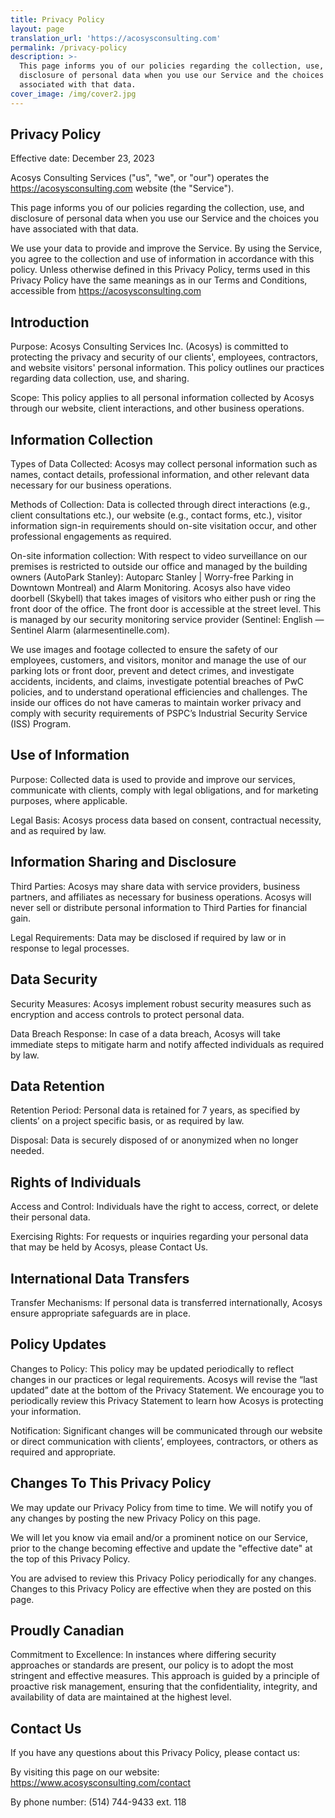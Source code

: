 ```yaml
---
title: Privacy Policy
layout: page
translation_url: 'https://acosysconsulting.com'
permalink: /privacy-policy
description: >-
  This page informs you of our policies regarding the collection, use, and
  disclosure of personal data when you use our Service and the choices you have
  associated with that data. 
cover_image: /img/cover2.jpg
---
```

## Privacy Policy

Effective date: December 23, 2023

Acosys Consulting Services ("us", "we", or "our") operates the <https://acosysconsulting.com> website (the "Service").

This page informs you of our policies regarding the collection, use, and disclosure of personal data when you use our Service and the choices you have associated with that data. 

We use your data to provide and improve the Service. By using the Service, you agree to the collection and use of information in accordance with this policy. Unless otherwise defined in this Privacy Policy, terms used in this Privacy Policy have the same meanings as in our Terms and Conditions, accessible from <https://acosysconsulting.com>

## Introduction

Purpose: Acosys Consulting Services Inc. (Acosys) is committed to protecting the privacy and security of our clients', employees, contractors, and website visitors' personal information. This policy outlines our practices regarding data collection, use, and sharing.

Scope: This policy applies to all personal information collected by Acosys through our website, client interactions, and other business operations.

## Information Collection

Types of Data Collected: Acosys may collect personal information such as names, contact details, professional information, and other relevant data necessary for our business operations.

Methods of Collection: Data is collected through direct interactions (e.g., client consultations etc.), our website (e.g., contact forms, etc.), visitor information sign-in requirements should on-site visitation occur, and other professional engagements as required.

On-site information collection: With respect to video surveillance on our premises is restricted to outside our office and managed by the building owners (AutoPark Stanley): Autoparc Stanley | Worry-free Parking in Downtown Montreal) and Alarm Monitoring. Acosys also have video doorbell (Skybell) that takes images of visitors who either push or ring the front door of the office. The front door is accessible at the street level. This is managed by our security monitoring service provider (Sentinel: English — Sentinel Alarm (alarmesentinelle.com).

We use images and footage collected to ensure the safety of our employees, customers, and visitors, monitor and manage the use of our parking lots or front door, prevent and detect crimes, and investigate accidents, incidents, and claims, investigate potential breaches of PwC policies, and to understand operational efficiencies and challenges. The inside our offices do not have cameras to maintain worker privacy and comply with security requirements of PSPC’s Industrial Security Service (ISS) Program.

## Use of Information

Purpose: Collected data is used to provide and improve our services, communicate with clients, comply with legal obligations, and for marketing purposes, where applicable.

Legal Basis: Acosys process data based on consent, contractual necessity, and as required by law.

## Information Sharing and Disclosure

Third Parties: Acosys may share data with service providers, business partners, and affiliates as necessary for business operations. Acosys will never sell or distribute personal information to Third Parties for financial gain.

Legal Requirements: Data may be disclosed if required by law or in response to legal processes.

## Data Security

Security Measures: Acosys implement robust security measures such as encryption and access controls to protect personal data.

Data Breach Response: In case of a data breach, Acosys will take immediate steps to mitigate harm and notify affected individuals as required by law.

## Data Retention

Retention Period: Personal data is retained for 7 years, as specified by clients’ on a project specific basis, or as required by law.

Disposal: Data is securely disposed of or anonymized when no longer needed.

## Rights of Individuals

Access and Control: Individuals have the right to access, correct, or delete their personal data.

Exercising Rights: For requests or inquiries regarding your personal data that may be held by Acosys, please Contact Us.

## International Data Transfers

Transfer Mechanisms: If personal data is transferred internationally, Acosys ensure appropriate safeguards are in place.

## Policy Updates

Changes to Policy: This policy may be updated periodically to reflect changes in our practices or legal requirements. Acosys will revise the “last updated” date at the bottom of the Privacy Statement. We encourage you to periodically review this Privacy Statement to learn how Acosys is protecting your information.

Notification: Significant changes will be communicated through our website or direct communication with clients’, employees, contractors, or others as required and appropriate.

## Changes To This Privacy Policy

We may update our Privacy Policy from time to time. We will notify you of any changes by posting the new Privacy Policy on this page.

We will let you know via email and/or a prominent notice on our Service, prior to the change becoming effective and update the "effective date" at the top of this Privacy Policy.

You are advised to review this Privacy Policy periodically for any changes. Changes to this Privacy Policy are effective when they are posted on this page.

## Proudly Canadian

Commitment to Excellence: In instances where differing security approaches or standards are present, our policy is to adopt the most stringent and effective measures. This approach is guided by a principle of proactive risk management, ensuring that the confidentiality, integrity, and availability of data are maintained at the highest level.

## Contact Us

If you have any questions about this Privacy Policy, please contact us:

By visiting this page on our website: <https://www.acosysconsulting.com/contact>

By phone number: (514) 744-9433 ext. 118
